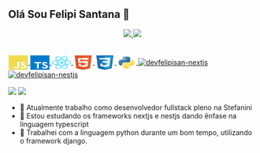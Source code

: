 ## Olá Sou Felipi Santana 👋

<div align="center">
  <a href="https://github.com/devfelipisan">
  <img height="150em" src="https://github-readme-stats.vercel.app/api?username=devfelipisan&show_icons=true&theme=dracula&include_all_commits=true&count_private=true"/>
  <img height="150em" src="https://github-readme-stats.vercel.app/api/top-langs/?username=devfelipisan&layout=compact&langs_count=7&theme=dracula"/>
</div>
</br>
<div style="display: inline_block"><br>
  <img align="center" alt="devfelipisan-Js" height="30" width="40" src="https://raw.githubusercontent.com/devicons/devicon/master/icons/javascript/javascript-plain.svg">
  <img align="center" alt="devfelipisan-Ts" height="30" width="40" src="https://raw.githubusercontent.com/devicons/devicon/master/icons/typescript/typescript-plain.svg">
  <img align="center" alt="devfelipisan-React" height="30" width="40" src="https://raw.githubusercontent.com/devicons/devicon/master/icons/react/react-original.svg">
  <img align="center" alt="devfelipisan-HTML" height="30" width="40" src="https://raw.githubusercontent.com/devicons/devicon/master/icons/html5/html5-original.svg">
  <img align="center" alt="devfelipisan-CSS" height="30" width="40" src="https://raw.githubusercontent.com/devicons/devicon/master/icons/css3/css3-original.svg">
  <img align="center" alt="devfelipisan-Python" height="30" width="40" src="https://raw.githubusercontent.com/devicons/devicon/master/icons/python/python-original.svg">
  <img align="center" alt="devfelipisan-nextjs" height="30" width="40" src="https://cdn.jsdelivr.net/gh/devicons/devicon/icons/nextjs/nextjs-original-wordmark.svg">
  <img align="center" alt="devfelipisan-nestjs" height="30" width="40" src="https://cdn.jsdelivr.net/gh/devicons/devicon/icons/nestjs/nestjs-plain-wordmark.svg">
</div>
 </br>
<div> 
    <a href = "mailto:cdevfelipisan@gmail.com"><img src="https://img.shields.io/badge/-Gmail-%23333?style=for-the-badge&logo=gmail&logoColor=white" target="_blank"></a>
  <a href="https://www.linkedin.com/in/felipisantana" target="_blank"><img src="https://img.shields.io/badge/-LinkedIn-%230077B5?style=for-the-badge&logo=linkedin&logoColor=white" target="_blank"></a>
</div>

- 🔭 Atualmente trabalho como desenvolvedor fullstack pleno na Stefanini
- 🌱 Estou estudando os frameworks nextjs e nestjs dando ênfase na linguagem typescript
- 💬 Trabalhei com a linguagem python durante um bom tempo, utilizando o framework django.
